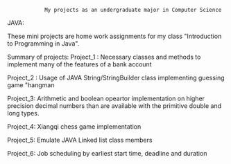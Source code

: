				My projects as an undergraduate major in Computer Science

JAVA:

These mini projects are home work assignments for my class  "Introduction to Programming in Java".

Summary of projects:
Project_1 :
Necessary classes and methods to implement many of the features of a bank account

Project_2 : 
Usage of JAVA String/StringBuilder class implementing guessing game "hangman

Project_3:
Arithmetic and boolean opeartor implementation on higher precision decimal numbers than are available with the
primitive double and long types.

Project_4:
Xiangqi chess game implementation

Project_5:
Emulate JAVA Linked list class members

Project_6:
Job scheduling by earliest start time, deadline and duration
